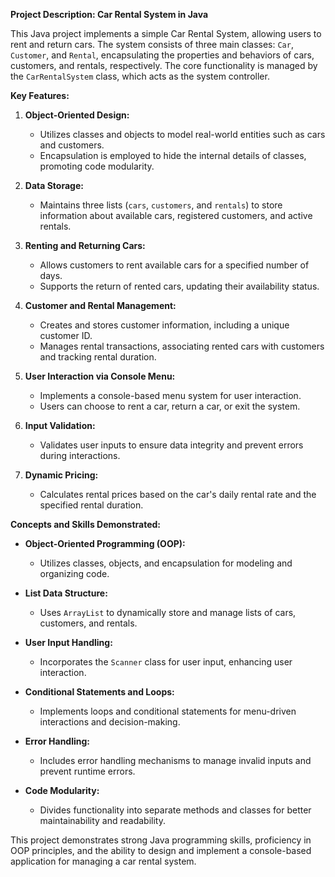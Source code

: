 **Project Description: Car Rental System in Java**

This Java project implements a simple Car Rental System, allowing users to rent and return cars. The system consists of three main classes: `Car`, `Customer`, and `Rental`, encapsulating the properties and behaviors of cars, customers, and rentals, respectively. The core functionality is managed by the `CarRentalSystem` class, which acts as the system controller.

**Key Features:**

1. **Object-Oriented Design:**
   - Utilizes classes and objects to model real-world entities such as cars and customers.
   - Encapsulation is employed to hide the internal details of classes, promoting code modularity.

2. **Data Storage:**
   - Maintains three lists (`cars`, `customers`, and `rentals`) to store information about available cars, registered customers, and active rentals.

3. **Renting and Returning Cars:**
   - Allows customers to rent available cars for a specified number of days.
   - Supports the return of rented cars, updating their availability status.

4. **Customer and Rental Management:**
   - Creates and stores customer information, including a unique customer ID.
   - Manages rental transactions, associating rented cars with customers and tracking rental duration.

5. **User Interaction via Console Menu:**
   - Implements a console-based menu system for user interaction.
   - Users can choose to rent a car, return a car, or exit the system.

6. **Input Validation:**
   - Validates user inputs to ensure data integrity and prevent errors during interactions.

7. **Dynamic Pricing:**
   - Calculates rental prices based on the car's daily rental rate and the specified rental duration.

**Concepts and Skills Demonstrated:**

- **Object-Oriented Programming (OOP):**
  - Utilizes classes, objects, and encapsulation for modeling and organizing code.

- **List Data Structure:**
  - Uses `ArrayList` to dynamically store and manage lists of cars, customers, and rentals.

- **User Input Handling:**
  - Incorporates the `Scanner` class for user input, enhancing user interaction.

- **Conditional Statements and Loops:**
  - Implements loops and conditional statements for menu-driven interactions and decision-making.

- **Error Handling:**
  - Includes error handling mechanisms to manage invalid inputs and prevent runtime errors.

- **Code Modularity:**
  - Divides functionality into separate methods and classes for better maintainability and readability.

This project demonstrates strong Java programming skills, proficiency in OOP principles, and the ability to design and implement a console-based application for managing a car rental system.
